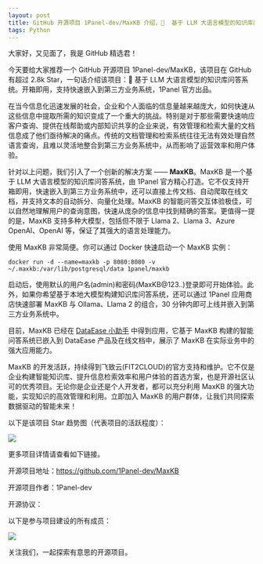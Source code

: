 ```yaml
---
layout: post
title: GitHub 开源项目 1Panel-dev/MaxKB 介绍，💬  基于 LLM 大语言模型的知识库问答系统。开箱即用，支持快速嵌入到第三方业务系统，1Panel 官方出品。
tags: Python
---
```


大家好，又见面了，我是 GitHub 精选君！

今天要给大家推荐一个 GitHub 开源项目 1Panel-dev/MaxKB，该项目在 GitHub 有超过 2.8k Star，一句话介绍该项目：💬  基于 LLM 大语言模型的知识库问答系统。开箱即用，支持快速嵌入到第三方业务系统，1Panel 官方出品。






在当今信息化迅速发展的社会，企业和个人面临的信息量越来越庞大，如何快速从这些信息中提取所需的知识变成了一个重大的挑战。特别是对于那些需要快速响应客户查询、提供在线帮助或内部知识共享的企业来说，有效管理和检索大量的文档信息成了他们亟待解决的痛点。传统的文档管理和检索系统往往无法有效处理自然语言查询，且难以灵活地整合到第三方业务系统中，从而影响了运营效率和用户体验。

针对以上问题，我们引入了一个创新的解决方案 —— **MaxKB**。MaxKB 是一个基于 LLM 大语言模型的知识库问答系统，由 1Panel 官方精心打造。它不仅支持开箱即用，快速嵌入到第三方业务系统中，还可以直接上传文档、自动爬取在线文档，并支持文本的自动拆分、向量化处理。MaxKB 的智能问答交互体验极佳，可以自然地理解用户的查询意图，快速从庞杂的信息中找到精确的答案。更值得一提的是，MaxKB 支持多种大模型，包括但不限于 Llama 2、Llama 3、Azure OpenAI、OpenAI 等，保证了其强大的语言处理能力。

使用 MaxKB 非常简便。你可以通过 Docker 快速启动一个 MaxKB 实例：

```
docker run -d --name=maxkb -p 8080:8080 -v ~/.maxkb:/var/lib/postgresql/data 1panel/maxkb
```

启动后，使用默认的用户名(admin)和密码(MaxKB@123..)登录即可开始体验。此外，如果你希望基于本地大模型构建知识库问答系统，还可以通过 1Panel 应用商店快速部署 MaxKB 与 Ollama、Llama 2 的组合，30 分钟内即可上线并嵌入到第三方业务系统中。

目前，MaxKB 已经在 [DataEase 小助手](https://dataease.io/docs/v2/) 中得到应用，它基于 MaxKB 构建的智能问答系统已嵌入到 DataEase 产品及在线文档中，展示了 MaxKB 在实际业务中的强大应用能力。

MaxKB 的开发活跃，持续得到飞致云(FIT2CLOUD)的官方支持和维护。它不仅是企业构建智能知识库、提升信息检索效率和用户体验的首选方案，也是开源社区认可的优秀项目。无论你是企业还是个人开发者，都可以充分利用 MaxKB 的强大功能，实现知识的高效管理和利用。立即加入 MaxKB 的用户群体，让我们共同探索数据驱动的智能未来！


以下是该项目 Star 趋势图（代表项目的活跃程度）：

![](https://api.star-history.com/svg?repos=1Panel-dev/MaxKB&type=Timeline)

更多项目详情请查看如下链接。

开源项目地址：https://github.com/1Panel-dev/MaxKB 

开源项目作者：1Panel-dev

开源协议：

以下是参与项目建设的所有成员：

![](https://contrib.rocks/image?repo=1Panel-dev/MaxKB)

关注我们，一起探索有意思的开源项目。

